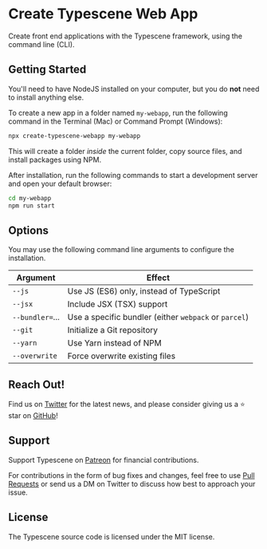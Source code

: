 # Create Typescene Web App

Create front end applications with the Typescene framework, using the command line (CLI).

## Getting Started

You'll need to have NodeJS installed on your computer, but you do **not** need to install anything else.

To create a new app in a folder named `my-webapp`, run the following command in the Terminal (Mac) or Command Prompt (Windows):

```bash
npx create-typescene-webapp my-webapp
```

This will create a folder *inside* the current folder, copy source files, and install packages using NPM.

After installation, run the following commands to start a development server and open your default browser:

```bash
cd my-webapp
npm run start
```

## Options

You may use the following command line arguments to configure the installation.

| Argument        | Effect |
|-----------------|-------------|
| `--js`          | Use JS (ES6) only, instead of TypeScript |
| `--jsx`          | Include JSX (TSX) support |
| `--bundler=`... | Use a specific bundler (either `webpack` or `parcel`) |
| `--git`         | Initialize a Git repository |
| `--yarn`         | Use Yarn instead of NPM |
| `--overwrite`   | Force overwrite existing files |

## Reach Out!

Find us on [Twitter](https://twitter.com/typescene) for the latest news, and please consider giving us a ⭐️ star on [GitHub](https://github.com/typescene/typescene)!

## Support

Support Typescene on [Patreon](https://www.patreon.com/typescene) for financial contributions.

For contributions in the form of bug fixes and changes, feel free to use [Pull Requests](https://github.com/typescene/typescene/pulls) or send us a DM on Twitter to discuss how best to approach your issue.

## License

The Typescene source code is licensed under the MIT license.
